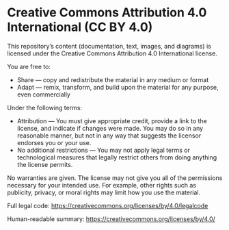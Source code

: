 Creative Commons Attribution 4.0 International (CC BY 4.0)
==========================================================

This repository’s content (documentation, text, images, and diagrams) is licensed under the Creative Commons Attribution 4.0 International license.

You are free to:
- Share — copy and redistribute the material in any medium or format
- Adapt — remix, transform, and build upon the material for any purpose, even commercially

Under the following terms:
- Attribution — You must give appropriate credit, provide a link to the license, and indicate if changes were made. You may do so in any reasonable manner, but not in any way that suggests the licensor endorses you or your use.
- No additional restrictions — You may not apply legal terms or technological measures that legally restrict others from doing anything the license permits.

No warranties are given. The license may not give you all of the permissions necessary for your intended use. For example, other rights such as publicity, privacy, or moral rights may limit how you use the material.

Full legal code: https://creativecommons.org/licenses/by/4.0/legalcode

Human-readable summary: https://creativecommons.org/licenses/by/4.0/

